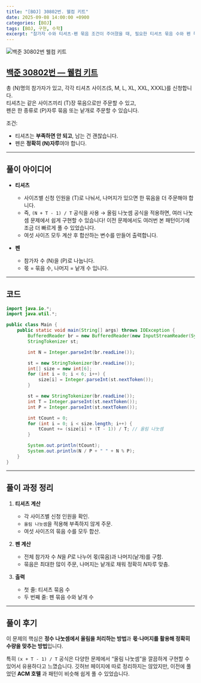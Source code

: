 ```yaml
---
title: "[BOJ] 30802번. 웰컴 키트"
date: 2025-09-08 14:00:00 +0900
categories: [BOJ]
tags: [BOJ, 구현, 수학]
excerpt: "참가자 수와 티셔츠·펜 묶음 조건이 주어졌을 때, 필요한 티셔츠 묶음 수와 펜 묶음·낱개 수를 계산하는 30802번 문제 정리"
---
```


![백준 30802번 웰컴 키트](https://github.com/user-attachments/assets/bd18ea26-81a8-44db-a66a-256ee0c5a6b7)

## [백준 30802번 — 웰컴 키트](https://www.acmicpc.net/problem/30802)

총 \(N\)명의 참가자가 있고,
각각 티셔츠 사이즈(S, M, L, XL, XXL, XXXL)를 신청합니다.  
티셔츠는 같은 사이즈끼리 \(T\)장 묶음으로만 주문할 수 있고,  
펜은 한 종류로 \(P\)자루 묶음 또는 낱개로 주문할 수 있습니다.  

조건:
* 티셔츠는 **부족하면 안 되고**, 남는 건 괜찮습니다.
* 펜은 **정확히 \(N\)자루**여야 합니다.

---

## 풀이 아이디어

* **티셔츠**
  * 사이즈별 신청 인원을 \(T\)로 나눠서, 나머지가 있으면 한 묶음을 더 주문해야 합니다.
  * 즉, `(N + T - 1) / T` 공식을 사용 → 올림 나눗셈 공식을 적용하면, 여러 나눗셈 문제에서 쉽게 구현할 수 있습니다! 이전 문제에서도 여러번 본 패턴이기에 조금 더 빠르게 풀 수 있었습니다.
  * 여섯 사이즈 모두 계산 후 합산하는 변수를 만들어 출력합니다.

* **펜**
  * 참가자 수 \(N\)을 \(P\)로 나눕니다.
  * 몫 = 묶음 수, 나머지 = 낱개 수 입니다.

---

## 코드

```java
import java.io.*;
import java.util.*;

public class Main {
    public static void main(String[] args) throws IOException {
        BufferedReader br = new BufferedReader(new InputStreamReader(System.in));
        StringTokenizer st;

        int N = Integer.parseInt(br.readLine());

        st = new StringTokenizer(br.readLine());
        int[] size = new int[6];
        for (int i = 0; i < 6; i++) {
            size[i] = Integer.parseInt(st.nextToken());
        }

        st = new StringTokenizer(br.readLine());
        int T = Integer.parseInt(st.nextToken());
        int P = Integer.parseInt(st.nextToken());

        int tCount = 0;
        for (int i = 0; i < size.length; i++) {
            tCount += (size[i] + (T - 1)) / T; // 올림 나눗셈
        }

        System.out.println(tCount);
        System.out.println(N / P + " " + N % P);
    }
}
````

---

## 풀이 과정 정리

1. **티셔츠 계산**

   * 각 사이즈별 신청 인원을 확인.
   * `올림 나눗셈`을 적용해 부족하지 않게 주문.
   * 여섯 사이즈의 묶음 수를 모두 합산.

2. **펜 계산**

   * 전체 참가자 수 $N$을 $P$로 나누어 몫(묶음)과 나머지(낱개)를 구함.
   * 묶음은 최대한 많이 주문, 나머지는 낱개로 채워 정확히 $N$자루 맞춤.

3. **출력**

   * 첫 줄: 티셔츠 묶음 수
   * 두 번째 줄: 펜 묶음 수와 낱개 수

---

## 풀이 후기

이 문제의 핵심은 **정수 나눗셈에서 올림을 처리하는 방법**과
**몫·나머지를 활용해 정확히 수량을 맞추는 방법**입니다.

특히 `(x + T - 1) / T` 공식은 다양한 문제에서 “올림 나눗셈”을 깔끔하게 구현할 수 있어서 유용하다고 느꼈습니다.
깃허브 페이지에 따로 정리하지는 않았지만, 이전에 풀었던 **ACM 호텔** 과 패턴이 비슷해 쉽게 풀 수 있었습니다.

